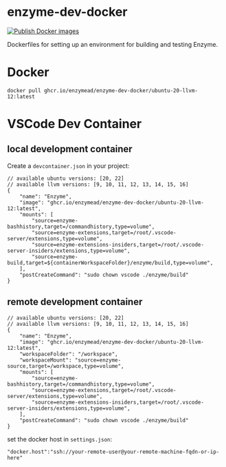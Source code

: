 # enzyme-dev-docker
[![Publish Docker images](https://github.com/tgymnich/enzyme-dev-docker/actions/workflows/docker-publish.yml/badge.svg)](https://github.com/tgymnich/enzyme-dev-docker/actions/workflows/docker-publish.yml)

Dockerfiles for setting up an environment for building and testing Enzyme.

# Docker

```
docker pull ghcr.io/enzymead/enzyme-dev-docker/ubuntu-20-llvm-12:latest
```

# VSCode Dev Container

## local development container

Create a `devcontainer.json` in your project:
```
// available ubuntu versions: [20, 22]
// available llvm versions: [9, 10, 11, 12, 13, 14, 15, 16]
{
    "name": "Enzyme",
    "image": "ghcr.io/enzymead/enzyme-dev-docker/ubuntu-20-llvm-12:latest",
    "mounts": [
        "source=enzyme-bashhistory,target=/commandhistory,type=volume",
        "source=enzyme-extensions,target=/root/.vscode-server/extensions,type=volume",
        "source=enzyme-extensions-insiders,target=/root/.vscode-server-insiders/extensions,type=volume",
        "source=enzyme-build,target=${containerWorkspaceFolder}/enzyme/build,type=volume",
    ],
    "postCreateCommand": "sudo chown vscode ./enzyme/build"
}
```

## remote development container

```
// available ubuntu versions: [20, 22]
// available llvm versions: [9, 10, 11, 12, 13, 14, 15, 16]
{
    "name": "Enzyme",
    "image": "ghcr.io/enzymead/enzyme-dev-docker/ubuntu-20-llvm-12:latest",
    "workspaceFolder": "/workspace",
    "workspaceMount": "source=enzyme-source,target=/workspace,type=volume",
    "mounts": [
        "source=enzyme-bashhistory,target=/commandhistory,type=volume",
        "source=enzyme-extensions,target=/root/.vscode-server/extensions,type=volume",
        "source=enzyme-extensions-insiders,target=/root/.vscode-server-insiders/extensions,type=volume",
    ],
    "postCreateCommand": "sudo chown vscode ./enzyme/build"
}
```

set the docker host in `settings.json`:
```
"docker.host":"ssh://your-remote-user@your-remote-machine-fqdn-or-ip-here"
```
